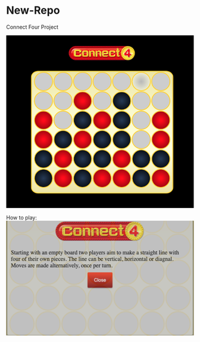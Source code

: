 # New-Repo
Connect Four Project



![Image of Game Board](https://github.com/TCJohnson1/New-Repo/blob/main/Project-1/images/GameBoard.jpeg)


How to play:
![Image of How To Play](https://github.com/TCJohnson1/New-Repo/blob/main/Project-1/images/HowToPlay.jpeg)